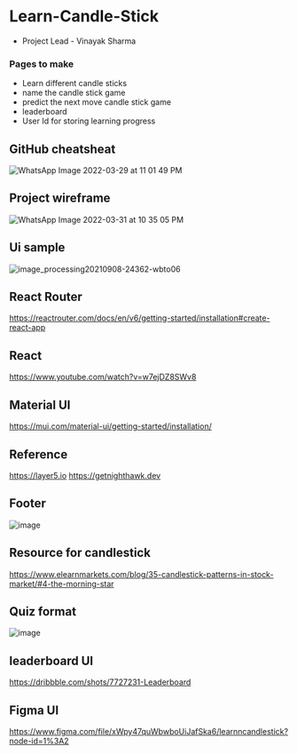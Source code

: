 # Learn-Candle-Stick
- Project Lead - Vinayak Sharma


### Pages to make
- Learn different candle sticks
- name the candle stick game
- predict the next move candle stick game
- leaderboard 
- User Id for storing learning progress 

## GitHub cheatsheat
![WhatsApp Image 2022-03-29 at 11 01 49 PM](https://user-images.githubusercontent.com/54861487/161134153-d8c15237-f574-48a6-b6f1-20296266d3d7.jpeg)

## Project wireframe
![WhatsApp Image 2022-03-31 at 10 35 05 PM](https://user-images.githubusercontent.com/54861487/161134192-0c227775-d9e1-444c-afcf-db1b3994cd62.jpeg)

## Ui sample
![image_processing20210908-24362-wbto06](https://user-images.githubusercontent.com/54861487/161134230-db41cfd7-9d35-4889-85ab-deb461ff4446.jpg)

## React Router
https://reactrouter.com/docs/en/v6/getting-started/installation#create-react-app

## React
https://www.youtube.com/watch?v=w7ejDZ8SWv8

## Material UI
https://mui.com/material-ui/getting-started/installation/

## Reference
https://layer5.io
https://getnighthawk.dev

## Footer
![image](https://user-images.githubusercontent.com/54861487/168146090-7c79013f-b4f5-4768-a3c8-28f225b238d8.png)

## Resource for candlestick
https://www.elearnmarkets.com/blog/35-candlestick-patterns-in-stock-market/#4-the-morning-star

## Quiz format
![image](https://user-images.githubusercontent.com/54861487/168466500-9db70dd0-b8cd-41c7-b765-41b54651955f.png)

## leaderboard UI
https://dribbble.com/shots/7727231-Leaderboard

## Figma UI
https://www.figma.com/file/xWpy47quWbwboUiJafSka6/learnncandlestick?node-id=1%3A2
